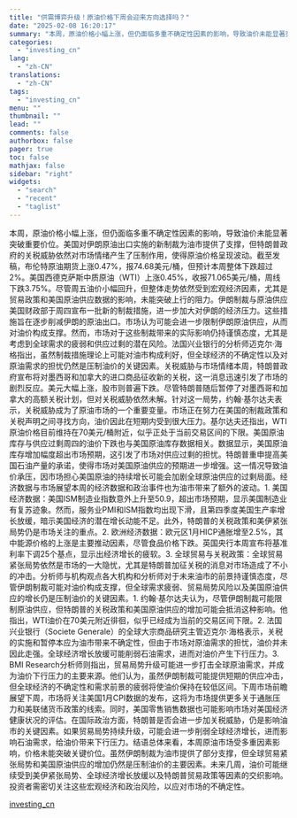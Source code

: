 ```yaml
---
title: "供需博弈升级！原油价格下周会迎来方向选择吗？"
date: "2025-02-08 16:20:17"
summary: "本周，原油价格小幅上涨，但仍面临多重不确定性因素的影响，导致油价未能显著突破重要价位。美国对伊朗原油..."
categories:
  - "investing_cn"
lang:
  - "zh-CN"
translations:
  - "zh-CN"
tags:
  - "investing_cn"
menu: ""
thumbnail: ""
lead: ""
comments: false
authorbox: false
pager: true
toc: false
mathjax: false
sidebar: "right"
widgets:
  - "search"
  - "recent"
  - "taglist"
---
```


本周，原油价格小幅上涨，但仍面临多重不确定性因素的影响，导致油价未能显著突破重要价位。美国对伊朗原油出口实施的新制裁为油市提供了支撑，但特朗普政府的关税威胁依然对市场情绪产生了压制作用，使得原油价格呈现波动。截至发稿，布伦特原油期货上涨0.47%，报74.68美元/桶，但预计本周整体下跌超过2%。美国西德克萨斯中质原油（WTI）上涨0.45%，收报71.065美元/桶，周线下跌3.75%。尽管周五油价小幅回升，但整体走势依然受到宏观经济因素，尤其是贸易政策和美国原油供应数据的影响，未能突破上行的阻力。伊朗制裁与原油供应美国财政部于周四宣布一批新的制裁措施，进一步加大对伊朗的经济压力。这些措施旨在逐步削减伊朗的原油出口。市场认为可能会进一步限制伊朗原油供应，从而对油价构成支撑。然而，市场对于这些制裁带来的实际影响仍持谨慎态度，尤其是考虑到全球需求的疲弱和供应过剩的潜在风险。法国兴业银行的分析师迈克尔·海格指出，虽然制裁措施理论上可能对油市构成利好，但全球经济的不确定性以及对原油需求的担忧仍然是压制油价的关键因素。关税威胁与市场情绪本周，特朗普政府宣布将对墨西哥和加拿大的进口商品征收新的关税，这一消息迅速引发了市场的剧烈反应。美元大幅上涨，股市则普遍下跌。尽管特朗普随后暂停了对墨西哥和加拿大的高额关税计划，但对关税威胁依然未解。针对这一局势，约翰·基尔达夫表示，关税威胁成为了原油市场的一个重要变量。市场正在努力在美国的制裁政策和关税声明之间寻找方向，油价因此在短期内受到很大压力。基尔达夫还指出，WTI原油价格目前维持在70美元/桶附近，似乎正处于当前交易区间的下限。美国原油库存与供应过剩周四的油价下跌也与美国原油库存数据相关。数据显示，美国原油库存增加幅度超出市场预期，这引发了市场对供应过剩的担忧。特朗普重申提高美国石油产量的承诺，使得市场对美国原油供应的预期进一步增强。这一情况导致油价承压，因市场担心美国原油的持续增长可能会加剧全球原油供应的过剩局面。经济数据与市场展望本周的经济数据和政治事件也为油市带来了额外的波动。1. 美国经济数据：美国ISM制造业指数意外上升至50.9，超出市场预期，显示美国制造业有复苏迹象。然而，服务业PMI和ISM指数均出现下滑，且第四季度美国生产率增长放缓，暗示美国经济的潜在增长动能不足。此外，特朗普的关税政策和美伊紧张局势仍是市场关注的重点。2. 欧洲经济数据：欧元区1月HICP通胀增至2.5%，其中能源价格的上涨是主要推动因素，尽管食品价格下跌。英国央行本周宣布将基准利率下调25个基点，显示出经济增长的疲软。3. 全球贸易与关税政策：全球贸易紧张局势依然是市场的一大隐忧，尤其是特朗普加征关税的消息对市场造成了不小的冲击。分析师与机构观点各大机构和分析师对于未来油市的前景持谨慎态度，尽管伊朗制裁可能对油价构成支撑，但全球需求疲弱、贸易局势风险以及美国原油供应的增长仍是压制油价的关键因素。1. 约翰·基尔达夫认为，尽管伊朗制裁可能限制原油供应，但特朗普的关税政策和美国原油供应的增加可能会抵消这种影响。他指出，WTI油价在70美元附近徘徊，似乎已经成为当前的交易区间下限。2. 法国兴业银行（Societe Generale）的全球大宗商品研究主管迈克尔·海格表示，关税的实施和暂停本应为油市带来不确定性，但由于市场对原油需求的担忧，油价并未因此走强。全球经济增长放缓可能削弱石油需求，进而对油价产生下行压力。3. BMI Research分析师则指出，贸易局势升级可能进一步打击全球原油需求，并成为油价下行压力的主要来源。他们认为，虽然伊朗制裁可能提供短期的供应冲击，但全球经济的不确定性和需求前景的疲弱将使油价保持在较低区间。下周市场前瞻展望下周，市场将关注美国1月CPI数据的发布，这将为市场提供更多关于通胀压力和美联储货币政策的线索。同时，美国零售销售数据也可能影响市场对美国经济健康状况的评估。在国际政治方面，特朗普是否会进一步加关税威胁，仍是影响油市的关键因素。如果贸易局势持续升级，可能会进一步削弱全球经济增长，进而影响石油需求，给油价带来下行压力。结语总体来看，本周原油市场受多重因素影响，价格未能突破关键价位。虽然伊朗制裁为油市提供了部分支撑，但全球贸易紧张局势和美国原油供应的增加仍然是压制油价的主要因素。未来几周，油价可能继续受到美伊紧张局势、全球经济增长放缓以及特朗普贸易政策等因素的交织影响。投资者需密切关注这些宏观经济和政治风险，以应对市场的不确定性。

[investing_cn](https://cn.investing.com/news/commodities-news/article-2663239)
